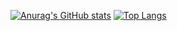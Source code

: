 [![Anurag's GitHub stats](https://github-readme-stats.vercel.app/api?username=nephisto1954&include_all_commits=true&count_private=true&bg_color=45,1B676B,60B99A&title_color=fff&text_color=fff&icon_color=333&show_icons=true)](https://github.com/anuraghazra/github-readme-stats)
[![Top Langs](https://github-readme-stats.vercel.app/api/top-langs/?username=nephisto1954&layout=compact&bg_color=45,1B676B,60B99A&title_color=fff&text_color=fff&hide=Objective-C)](https://github.com/anuraghazra/github-readme-stats)

